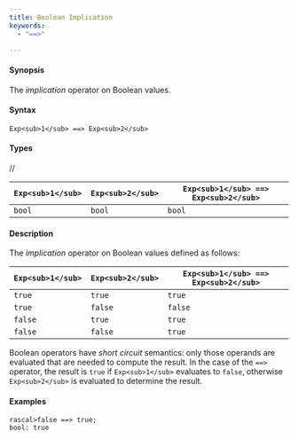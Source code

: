 ```yaml
---
title: Boolean Implication
keywords:
  - "==>"

---
```


#### Synopsis

The _implication_ operator on Boolean values.

#### Syntax

`Exp<sub>1</sub> ==> Exp<sub>2</sub>`

#### Types

//

| `Exp<sub>1</sub>` | `Exp<sub>2</sub>`  | `Exp<sub>1</sub> ==> Exp<sub>2</sub>`  |
| --- | --- | --- |
| `bool`       | `bool`         | `bool`  |


#### Description

The _implication_ operator on Boolean values defined as follows:

| `Exp<sub>1</sub>` | `Exp<sub>2</sub>`  | `Exp<sub>1</sub> ==> Exp<sub>2</sub>`  |
| --- | --- | --- |
| `true`       | `true`         | `true`  |
| `true`       | `false`         | `false`  |
| `false`       | `true`         | `true`  |
| `false`       | `false`         | `true`  |


Boolean operators have _short circuit_ semantics:  only those operands are evaluated that are needed to compute the result. In the case of the `==>` operator, the result is `true` if `Exp<sub>1</sub>` evaluates to `false`, otherwise `Exp<sub>2</sub>` is evaluated to determine the result.

#### Examples


```rascal-shell
rascal>false ==> true;
bool: true
```



